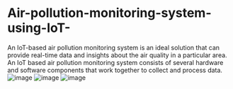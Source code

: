 # Air-pollution-monitoring-system-using-IoT-
An IoT-based air pollution monitoring system is an ideal solution that can provide real-time data and insights about the air quality in a particular area. An IoT based air pollution monitoring system consists of several hardware and software components that work together to collect and process data.
![image](https://github.com/kallurimanasa/Air-pollution-monitoring-system-using-IoT-/assets/140008954/1775e21e-6204-44a9-9609-0281e6759f46)
![image](https://github.com/kallurimanasa/Air-pollution-monitoring-system-using-IoT-/assets/140008954/30e2655e-2892-418e-9dcd-833a55c6f6ed)
![image](https://github.com/kallurimanasa/Air-pollution-monitoring-system-using-IoT-/assets/140008954/e95d8774-b041-4fe9-b341-856d83d2e5ea)
